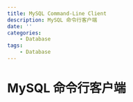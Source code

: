 ```yaml
---
title: MySQL Command-Line Client
description: MySQL 命令行客户端
date: ''
categories:
    - Database
tags:
    - Database
---
```


# MySQL 命令行客户端